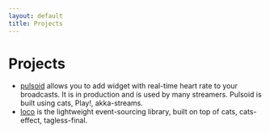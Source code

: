 ```yaml
---
layout: default
title: Projects
---
```


# Projects 

* [pulsoid](https://pulsoid.net) allows you to add widget with real-time heart rate to your broadcasts. It is in production and is used by many streamers. Pulsoid is built using cats, Play!, akka-streams.
* [loco](https://github.com/yarhrn/loco) is the lightweight event-sourcing library, built on top of cats, cats-effect, tagless-final.